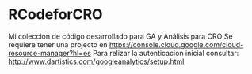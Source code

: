 # RCodeforCRO
Mi coleccion de código desarrollado para GA y Análisis para CRO
Se requiere tener una projecto en https://console.cloud.google.com/cloud-resource-manager?hl=es
Para relizar la autenticacion inicial consultar: http://www.dartistics.com/googleanalytics/setup.html
